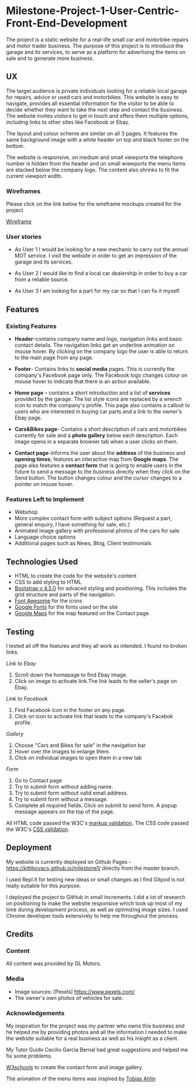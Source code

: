 # Milestone-Project-1-User-Centric-Front-End-Development

The project is a static website for a real-life small car and motorbike repairs and motor trader business. The purpose of this project is to introduce the garage and its services, to serve as a platform for advertising the items on sale and to generate more business.

## UX
The target audience is private individuals looking for a reliable local garage for repairs, advice or used cars and motorbikes. This website is easy to navigate, provides all essential information for the visitor to be able to decide whether they want to take the next step and contact the business. The website invites visitors to get in touch and offers them multiple options, including links to other sites like Facebook or Ebay. 

The layout and colour scheme are similar on all 3 pages. It features the same background image  with a white header on top and black footer on the bottom.

The website is responsive, on medium and small viewports the telephone number is hidden from the header and on small wiewports the menu items are stacked below the company logo. The content also shrinks to fit the current viewport width.

### Wireframes
Please click on the link below for the wireframe mockups created for the project.

[Wireframe](https://github.com/KittiKovacs/Milestone-Project-1-User-Centric-Front-End-Development/blob/master/GL%20Motors%20wireframes.pdf)

### User stories

* As User 1 I would be looking for a new mechanic to carry out the annual MOT service. I visit the website in order to get an impression of the garage and its services.

* As User 2 I would like to find a local car dealership in order to buy a car from a reliable source.

* As User 3 I am looking for a part for my car so that I can fix it myself.  


## Features

### Existing Features
* **Header**-contains company name and logo, navigation links and basic contact details. The navigation links get an underline animation on mouse hover. By clicking on the company logo the user is able to return to the main page from any page.
 
* **Footer**- Contains links to **social media** pages. This is currently the company's Facebook page only. The Facebook logo changes colour on mouse hover to indicate that there is an action available.

* **Home page** – contains a short introduction and a list of **services** provided by the garage. The list style icons are replaced by a wrench icon to match the company's profile. 
This page also contains a callout to users who are interested in buying car parts and a link to the owner's Ebay page. 

* **Cars&Bikes page**- Contains a short description of cars and motorbikes currently for sale and a **photo gallery** below each description. Each image opens in a separate browser tab when a user clicks on them. 

* **Contact page**-informs the user about the **address** of the business and **opening times**; features an interactive map from **Google maps**. The page also features a **contact form** that is  going to enable users in the future to send a message to the business directly when they click on the Send button. The button changes colour and the cursor changes to a pointer on mouse hover.

### Features Left to Implement

* Webshop
* More complex contact form with subject options (Request a part, general
enquiry, I have something for sale, etc.) 
* Animated image gallery with professional photos of the cars for sale
* Language choice options
* Additional pages such as News, Blog, Client testimonials

## Technologies Used

* HTML to create the code for the website's content
* CSS to add styling to HTML
* [Bootstrap v 4.5.0](https://getbootstrap.com/) for advaced styling and positioning. This includes the grid structure and parts of the navigation.
* [Font Awesome](https://fontawesome.com/) for the icons
* [Google Fonts](https://fonts.google.com/) for the fonts used on the site
* [Google Maps](https://www.google.com/maps) for the map featured on the Contact page.

## Testing

I tested all off the features and they all work as intended. I found no broken links.

*Link to Ebay*
 1. Scroll down the homepage to find Ebay image.
 2. Click on image to activate link.The link leads to the seller's page on Ebay.

*Link to Facebook* 
 1. Find Facebook icon in the footer on any page.
 2. Click on icon to activate link that leads to the company's Facebok profile.

*Gallery*
1. Choose "Cars and Bikes for sale" in the navigation bar
2. Hover over the images to enlarge them.
3. Click on individual images to open them in a new tab

*Form*
1. Go to Contact page
2. Try to submit form without adding name.
3. Try to submit form without valid email address.
4. Try to submit form without a message.
5. Complete all required fields. Click on submit to send form. A popup message appears on the top of the page.


All HTML code passed the W3C's [markup validation](https://validator.w3.org/).
The CSS code passed the W3C's [CSS validation](https://jigsaw.w3.org/css-validator/).

## Deployment

My website is currently deployed on Github Pages - https://kittikovacs.github.io/milestone1/ directly from the master branch.

I used Repl.it for testing new ideas or small changes as I find Gitpod is not really suitable for this purpose.

I deployed the project to GitHub in small increments. I did a lot of research on positioning to make the website responsive which took up most of my time during development process, as well as optimizing image sizes. I used Chrome developer tools extensively to help me throughout the process.

## Credits

### Content
All content was provided by GL Motors.

### Media
* Image sources: [Pexels] https://www.pexels.com/ 
* The owner's own photos of vehicles for sale.

### Acknowledgements
My inspiration for the project was my partner who owns this business and he helped me by providing photos and all the information I needed to make the website suitable for a real business as well as his insight as a client.

My Tutor Guido Cecilio Garcia Bernal had great suggestions and helped me fix some problems.

[W3schools](https://www.w3schools.com/) to create the contact form and image gallery.

The animation of the menu items was inspired by [Tobias Ahlin](https://tobiasahlin.com/blog/css-trick-animating-link-underlines/*/)








